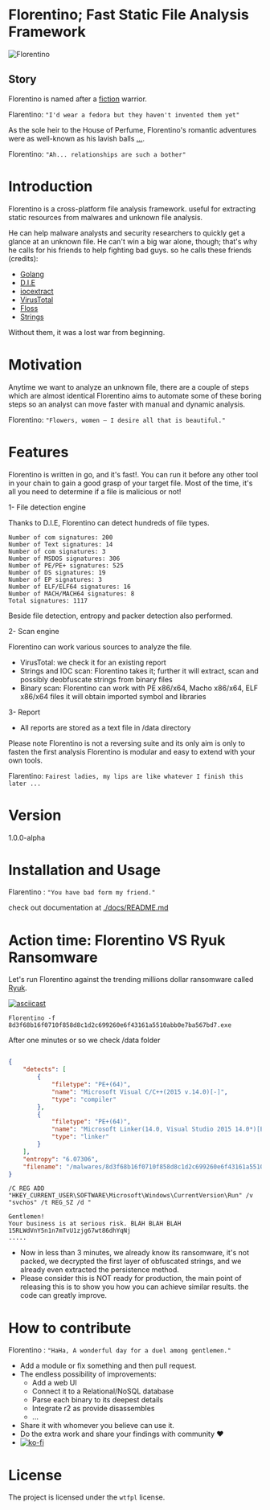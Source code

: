 # Florentino; Fast Static File Analysis Framework

![Florentino](https://www.arenaofvalor.com/images/heroes/skin/52101_big.jpg)

## Story
Florentino is named after a [fiction](http://arenaofvalor.com/web2017/heroDetails.html?id=521) warrior. 

Flarentino: `"I'd wear a fedora but they haven't invented them yet"`

As the sole heir to the House of Perfume, Florentino's romantic adventures were as well-known as his lavish balls [...](http://arenaofvalor.com/web2017/heroDetails.html?id=521).

Florentino: `"Ah... relationships are such a bother"`


 # Introduction 
 
Florentino is a cross-platform file analysis framework. useful for extracting static resources from malwares and unknown file analysis. 

He can help malware analysts and security researchers to quickly get a glance at an unknown file. He can't win a big war alone, though; that's why he calls for his friends to help fighting bad guys.
so he calls these friends (credits):
- [Golang](https://github.com/golang)
- [D.I.E](https://github.com/horsicq/Detect-It-Easy)
- [iocextract](https://github.com/InQuest/python-iocextract)
- [VirusTotal](https://github.com/VirusTotal)
- [Floss](https://github.com/fireeye/flare-floss) 
- [Strings](https://linux.die.net/man/1/strings) 

Without them, it was a lost war from beginning.

# Motivation
Anytime we want to analyze an unknown file, there are a couple of steps which are almost identical Florentino aims to automate some of these boring steps so an analyst can move faster with manual and dynamic analysis. 

Florentino: `"Flowers, women – I desire all that is beautiful."`

# Features 
Florentino is written in go, and it's fast!. You can run it before any other tool in your chain to gain a good grasp of your target file.
Most of the time, it's all you need to determine if a file is malicious or not!

1- File detection engine

Thanks to D.I.E, Florentino can detect hundreds of file types.

```Number of Binary signatures: 248
Number of com signatures: 200
Number of Text signatures: 14
Number of com signatures: 3
Number of MSDOS signatures: 306
Number of PE/PE+ signatures: 525
Number of DS signatures: 19
Number of EP signatures: 3
Number of ELF/ELF64 signatures: 16
Number of MACH/MACH64 signatures: 8
Total signatures: 1117 

````

Beside file detection, entropy and packer detection also performed. 


2- Scan engine 

Florentino can work various sources to analyze the file. 

- VirusTotal: we check it  for an existing report 
- Strings and IOC scan: Florentino takes it; further it will extract, scan and possibly deobfuscate strings from binary files
- Binary scan:  Florentino can work with PE x86/x64, Macho x86/x64, ELF x86/x64 files it will obtain imported symbol and libraries

3- Report
- All reports are stored as a text file in /data directory


Please note Florentino is not a reversing suite and its only aim is only to fasten the first analysis 
Florentino is modular and easy to extend with your own tools.

Flarentino: `Fairest ladies, my lips are like whatever I finish this later ...`

# Version

1.0.0-alpha

# Installation and Usage 

Flarentino : `"You have bad form my friend."`

check out documentation at [./docs/README.md](/docs/README.html)

# Action time: Florentino VS Ryuk Ransomware

Let's run Florentino against the trending millions dollar ransomware called [Ryuk](https://malware.wikia.org/wiki/Ryuk). 

[![asciicast](https://asciinema.org/a/OfkrF5PkylNKPl8EW36nDaf8n.svg)](https://asciinema.org/a/OfkrF5PkylNKPl8EW36nDaf8n)

`
Florentino -f 8d3f68b16f0710f858d8c1d2c699260e6f43161a5510abb0e7ba567bd7.exe
`


After one minutes or so we check /data folder


```json

{
    "detects": [
        {
            "filetype": "PE+(64)",
            "name": "Microsoft Visual C/C++(2015 v.14.0)[-]",
            "type": "compiler"
        },
        {
            "filetype": "PE+(64)",
            "name": "Microsoft Linker(14.0, Visual Studio 2015 14.0*)[EXE64]",
            "type": "linker"
        }
    ],
    "entropy": "6.07306",
    "filename": "/malwares/8d3f68b16f0710f858d8c1d2c699260e6f43161a5510abb0e7ba567bd7.exe"
}
```



```
/C REG ADD "HKEY_CURRENT_USER\SOFTWARE\Microsoft\Windows\CurrentVersion\Run" /v "svchos" /t REG_SZ /d " 
```

```
Gentlemen!
Your business is at serious risk. BLAH BLAH BLAH
15RLWdVnY5n1n7mTvU1zjg67wt86dhYqNj
.....
```
- Now in less than 3 minutes, we already know its ransomware, it's not packed, we decrypted the first layer of obfuscated strings, and we already even extracted the persistence method. 
- Please consider this is NOT ready for production, the main point of releasing this is to show you how you can achieve similar results. the code can greatly improve.




# How to contribute
Florentino : `"HaHa, A wonderful day for a duel among gentlemen."`
- Add a module or fix something and then pull request.
- The endless possibility of improvements:
    - Add a web UI
    - Connect it to a Relational/NoSQL database
    - Parse each binary to its deepest details
    - Integrate r2 as provide disassembles 
    - ...
- Share it with whomever you believe can use it.
- Do the extra work and share your findings with community &hearts;
- [![ko-fi](https://www.ko-fi.com/img/githubbutton_sm.svg)](https://ko-fi.com/W7W112I38)

# License

The project is licensed under the `wtfpl` license.

